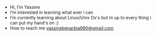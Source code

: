 - Hi, I’m Yassine
- I’m interested in learning what ever i can
- I’m currently learning about Linux/Unix Os's but m up to every thing i can put my hand's on :)
- How to reach me yassinebenarbia980@gmail.com
<!---
yassinebenarbia/yassinebenarbia is a ✨ special ✨ repository because its `README.md` (this file) appears on your GitHub profile.
You can click the Preview link to take a look at your changes.
--->
